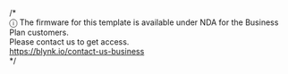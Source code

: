 /*  
ⓘ The firmware for this template is available under NDA for the Business Plan customers.  
Please contact us to get access.  
https://blynk.io/contact-us-business  
*/
